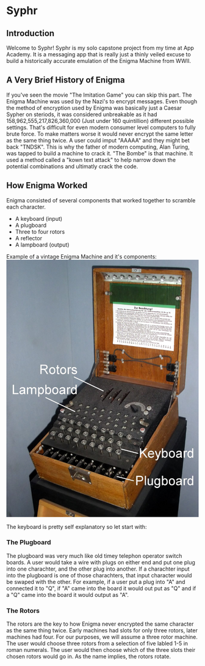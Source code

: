 # Syphr


## Introduction
Welcome to Syphr! Syphr is my solo capstone project from my time at App Academy. It is a messaging app that is really just a thinly veiled excuse to build a historically accurate emulation of the Enigma Machine from WWII.

## A Very Brief History of Enigma
If you've seen the movie "The Imitation Game" you can skip this part. The Enigma Machine was used by the Nazi's to encrypt messages. Even though the method of encryption used by Enigma was basically just a Caesar Sypher on steriods, it was considered unbreakable as it had 158,962,555,217,826,360,000 (Just under 160 quintillion) different possible settings. That's difficult for even modern consumer level computers to fully brute force. To make matters worse it would never encrypt the same letter as the same thing twice. A user could imput "AAAAA" and they might bet back "TNDSK". This is why the father of modern computing, Alan Turing, was tapped to build a machine to crack it. "The Bombe" is that machine. It used a method called a "kown text attack" to help narrow down the potential combinations and ultimatly crack the code.


## How Enigma Worked
Enigma consisted of several components that worked together to scramble each character.
  * A keyboard (input)
  * A plugboard
  * Three to four rotors
  * A reflector
  * A lampboard (output)

Example of a vintage Enigma Machine and it's components:
![Labeled Enigma](https://github.com/lentzsch/Syphr/blob/main/react-app/public/images/1280px-EnigmaMachineLabeled.jpeg)

The keyboard is pretty self explanatory so let start with:

### The Plugboard
The plugboard was very much like old timey telephon operator switch boards. A user would take a wire with plugs on either end and put one plug into one charachter, and the other plug into another. If a charachter input into the plugboard is one of those charachters, that input character would be swaped with the other. For example, if a user put a plug into "A" and connected it to "Q", if "A" came into the board it would out put as "Q" and if a "Q" came into the board it would output as "A".

### The Rotors
The rotors are the key to how Enigma never encrypted the same character as the same thing twice. Early machines had slots for only three rotors, later machines had four. For our purposes, we will assume a three rotor machine. The user would choose three rotors from a selection of five labled 1-5 in roman numerals. The user would then choose which of the three slots their chosen rotors would go in. As the name implies, the rotors rotate.
